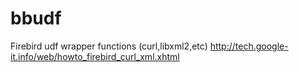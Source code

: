 bbudf
=====

Firebird udf wrapper functions (curl,libxml2,etc)
http://tech.google-it.info/web/howto_firebird_curl_xml.xhtml